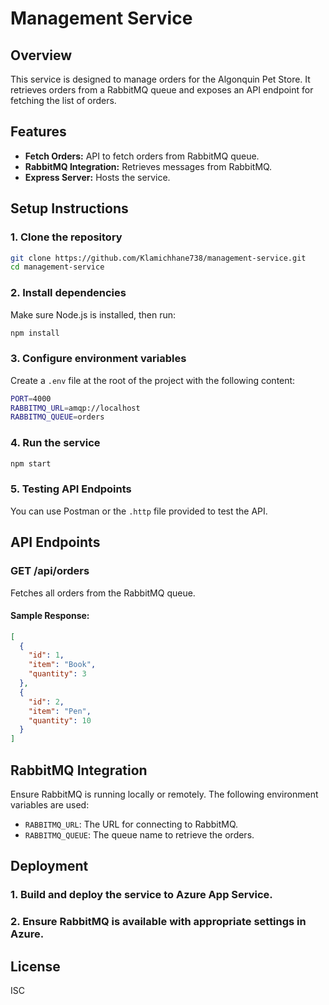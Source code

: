 
# Management Service

## Overview
This service is designed to manage orders for the Algonquin Pet Store. It retrieves orders from a RabbitMQ queue and exposes an API endpoint for fetching the list of orders.

## Features
- **Fetch Orders:** API to fetch orders from RabbitMQ queue.
- **RabbitMQ Integration:** Retrieves messages from RabbitMQ.
- **Express Server:** Hosts the service.

## Setup Instructions

### 1. Clone the repository
```bash
git clone https://github.com/Klamichhane738/management-service.git
cd management-service
```

### 2. Install dependencies
Make sure Node.js is installed, then run:
```bash
npm install
```

### 3. Configure environment variables
Create a `.env` file at the root of the project with the following content:
```bash
PORT=4000
RABBITMQ_URL=amqp://localhost
RABBITMQ_QUEUE=orders
```

### 4. Run the service
```bash
npm start
```

### 5. Testing API Endpoints
You can use Postman or the `.http` file provided to test the API.

## API Endpoints

### GET /api/orders
Fetches all orders from the RabbitMQ queue.

#### Sample Response:
```json
[
  {
    "id": 1,
    "item": "Book",
    "quantity": 3
  },
  {
    "id": 2,
    "item": "Pen",
    "quantity": 10
  }
]
```

## RabbitMQ Integration
Ensure RabbitMQ is running locally or remotely. The following environment variables are used:
- `RABBITMQ_URL`: The URL for connecting to RabbitMQ.
- `RABBITMQ_QUEUE`: The queue name to retrieve the orders.

## Deployment
### 1. Build and deploy the service to Azure App Service.
### 2. Ensure RabbitMQ is available with appropriate settings in Azure.

## License
ISC
